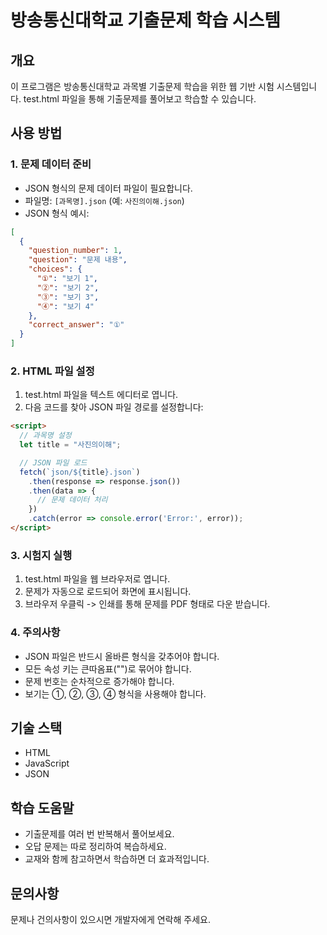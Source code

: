 # 방송통신대학교 기출문제 학습 시스템

## 개요
이 프로그램은 방송통신대학교 과목별 기출문제 학습을 위한 웹 기반 시험 시스템입니다. test.html 파일을 통해 기출문제를 풀어보고 학습할 수 있습니다.

## 사용 방법

### 1. 문제 데이터 준비
- JSON 형식의 문제 데이터 파일이 필요합니다.
- 파일명: `[과목명].json` (예: `사진의이해.json`)
- JSON 형식 예시:
```json
[
  {
    "question_number": 1,
    "question": "문제 내용",
    "choices": {
      "①": "보기 1",
      "②": "보기 2",
      "③": "보기 3",
      "④": "보기 4"
    },
    "correct_answer": "①"
  }
]
```

### 2. HTML 파일 설정
1. test.html 파일을 텍스트 에디터로 엽니다.
2. 다음 코드를 찾아 JSON 파일 경로를 설정합니다:
```html
<script>
  // 과목명 설정
  let title = "사진의이해";

  // JSON 파일 로드
  fetch(`json/${title}.json`)
    .then(response => response.json())
    .then(data => {
      // 문제 데이터 처리
    })
    .catch(error => console.error('Error:', error));
</script>
```

### 3. 시험지 실행
1. test.html 파일을 웹 브라우저로 엽니다.
2. 문제가 자동으로 로드되어 화면에 표시됩니다.
3. 브라우저 우클릭 -> 인쇄를 통해 문제를 PDF 형태로 다운 받습니다.

### 4. 주의사항
- JSON 파일은 반드시 올바른 형식을 갖추어야 합니다.
- 모든 속성 키는 큰따옴표("")로 묶어야 합니다.
- 문제 번호는 순차적으로 증가해야 합니다.
- 보기는 ①, ②, ③, ④ 형식을 사용해야 합니다.

## 기술 스택
- HTML
- JavaScript
- JSON

## 학습 도움말
- 기출문제를 여러 번 반복해서 풀어보세요.
- 오답 문제는 따로 정리하여 복습하세요.
- 교재와 함께 참고하면서 학습하면 더 효과적입니다.

## 문의사항
문제나 건의사항이 있으시면 개발자에게 연락해 주세요.